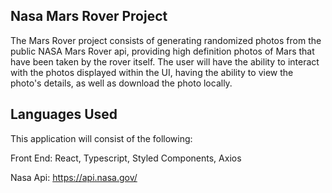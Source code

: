## Nasa Mars Rover Project

The Mars Rover project consists of generating randomized photos from the public NASA Mars Rover api, providing high definition photos of Mars that have been taken by the rover itself. The user will have the ability to interact with the photos displayed within the UI, having the ability to view the photo's details, as well as download the photo locally.

<!-- Please feel free to enjoy the live version here: [https://study-clock-65037.firebaseapp.com/](https://study-clock-65037.firebaseapp.com/) -->

## Languages Used

This application will consist of the following:

Front End: React, Typescript, Styled Components, Axios

Nasa Api: https://api.nasa.gov/
